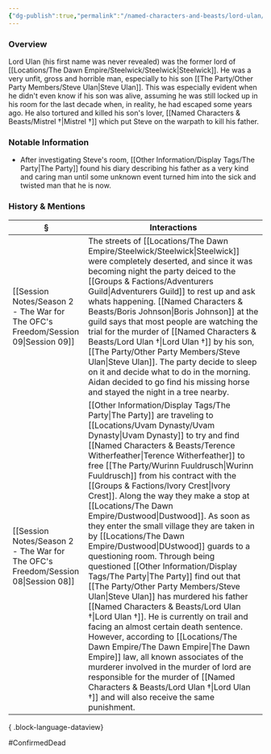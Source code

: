 ```yaml
---
{"dg-publish":true,"permalink":"/named-characters-and-beasts/lord-ulan/","tags":["NPC"],"updated":"2025-06-10T19:10:58.431+01:00"}
---
```



### Overview
Lord Ulan (his first name was never revealed) was the former lord of [[Locations/The Dawn Empire/Steelwick/Steelwick\|Steelwick]]. He was a very unfit, gross and horrible man, especially to his son [[The Party/Other Party Members/Steve Ulan\|Steve Ulan]]. This was especially evident when he didn't even know if his son was alive, assuming he was still locked up in his room for the last decade when, in reality, he had escaped some years ago. He also tortured and killed his son's lover, [[Named Characters & Beasts/Mistrel †\|Mistrel †]] which put Steve on the warpath to kill his father. 

### Notable Information  
- After investigating Steve's room, [[Other Information/Display Tags/The Party\|The Party]] found his diary describing his father as a very kind and caring man until some unknown event turned him into the sick and twisted man that he is now. 

### History & Mentions
| §                                                                                    | Interactions                                                                                                                                                                                                                                                                                                                                                                                                                                                                                                                                                                                                                                                                                                                   |
| ------------------------------------------------------------------------------------ | ------------------------------------------------------------------------------------------------------------------------------------------------------------------------------------------------------------------------------------------------------------------------------------------------------------------------------------------------------------------------------------------------------------------------------------------------------------------------------------------------------------------------------------------------------------------------------------------------------------------------------------------------------------------------------------------------------------------------------ |
| [[Session Notes/Season 2 - The War for The OFC's Freedom/Session 09\|Session 09]] | The streets of [[Locations/The Dawn Empire/Steelwick/Steelwick\|Steelwick]] were completely deserted, and since it was becoming night the party deiced to the [[Groups & Factions/Adventurers Guild\|Adventurers Guild]] to rest up and ask whats happening. [[Named Characters & Beasts/Boris Johnson\|Boris Johnson]] at the guild says that most people are watching the trial for the murder of [[Named Characters & Beasts/Lord Ulan †\|Lord Ulan †]] by his son, [[The Party/Other Party Members/Steve Ulan\|Steve Ulan]]. The party decide to sleep on it and decide what to do in the morning. Aidan decided to go find his missing horse and stayed the night in a tree nearby.                                                                                                                                                                                                                                                     |
| [[Session Notes/Season 2 - The War for The OFC's Freedom/Session 08\|Session 08]] | [[Other Information/Display Tags/The Party\|The Party]] are traveling to [[Locations/Uvam Dynasty/Uvam Dynasty\|Uvam Dynasty]] to try and find [[Named Characters & Beasts/Terence Witherfeather\|Terence Witherfeather]] to free [[The Party/Wurinn Fuuldrusch\|Wurinn Fuuldrusch]] from his contract with the [[Groups & Factions/Ivory Crest\|Ivory Crest]]. Along the way they make a stop at [[Locations/The Dawn Empire/Dustwood\|Dustwood]]. As soon as they enter the small village they are taken in by [[Locations/The Dawn Empire/Dustwood\|DUstwood]] guards to a questioning room. Through being questioned [[Other Information/Display Tags/The Party\|The Party]] find out that [[The Party/Other Party Members/Steve Ulan\|Steve Ulan]] has murdered his father [[Named Characters & Beasts/Lord Ulan †\|Lord Ulan †]]. He is currently on trail and facing an almost certain death sentence. However, according to [[Locations/The Dawn Empire/The Dawn Empire\|The Dawn Empire]] law, all known associates of the murderer involved in the murder of lord are responsible for the murder of [[Named Characters & Beasts/Lord Ulan †\|Lord Ulan †]] and will also receive the same punishment. |

{ .block-language-dataview}

#ConfirmedDead
